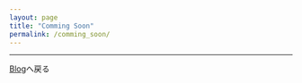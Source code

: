 ```yaml
---
layout: page
title: "Comming Soon"
permalink: /comming_soon/
---
```


***
[Blog]({{site.baseurl}}/blog/)へ戻る